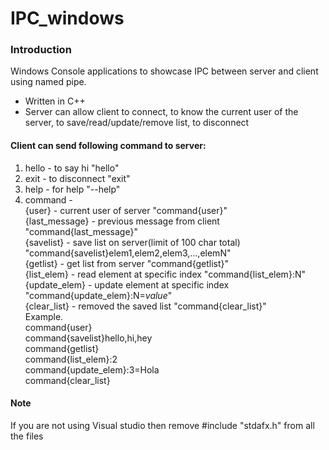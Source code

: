 # IPC_windows

### Introduction
Windows Console applications to showcase IPC between server and client using named pipe.
* Written in C++
* Server can allow client to connect, to know the current user of the server, to save/read/update/remove list, to disconnect

#### Client can send following command to server:
1. hello - to say hi "hello"
2. exit - to disconnect "exit"
3. help - for help "--help"
4. command -  
		{user} - current user of server "command{user}"  
		{last_message} - previous message from client "command{last_message}"  
		{savelist} - save list on server(limit of 100 char total) "command{savelist}elem1,elem2,elem3,...,elemN"  
		{getlist} - get list from server "command{getlist}"  
        {list_elem} - read element at specific index "command{list_elem}:N"  
        {update_elem} - update element at specific index "command{update_elem}:N=_value_"  
		{clear_list} - removed the saved list "command{clear_list}"  
Example.  
	command{user}  
    command{savelist}hello,hi,hey  
    command{getlist}  
    command{list_elem}:2  
    command{update_elem}:3=Hola  
    command{clear_list}  


#### Note
If you are not using Visual studio then remove #include "stdafx.h" from all the files
